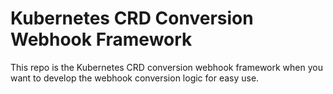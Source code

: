 # Kubernetes CRD Conversion Webhook Framework

This repo is the Kubernetes CRD conversion webhook framework
when you want to develop the webhook conversion logic for easy use.
